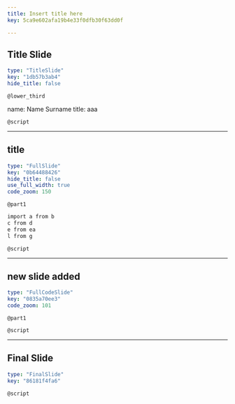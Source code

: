 ```yaml
---
title: Insert title here
key: 5ca9e602afa19b4e33f0dfb30f63dd0f

---
```

## Title Slide

```yaml
type: "TitleSlide"
key: "1db57b3ab4"
hide_title: false
```

`@lower_third`

name: Name Surname
title: aaa


`@script`



---
## title

```yaml
type: "FullSlide"
key: "0b64488426"
hide_title: false
use_full_width: true
code_zoom: 150
```

`@part1`
```r
import a from b
c from d
e from ea
l from g
```


`@script`



---
## new slide added

```yaml
type: "FullCodeSlide"
key: "0835a70ee3"
code_zoom: 101
```

`@part1`



`@script`



---
## Final Slide

```yaml
type: "FinalSlide"
key: "86181f4fa6"
```

`@script`



